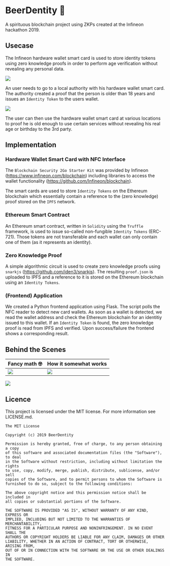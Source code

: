 # BeerDentity 🍺

A spirituous blockchain project using ZKPs created at the Infineon hackathon 2019.

## Usecase

The Infineon hardware wallet smart card is used to store identity tokens using zero knowledge proofs in order to perform age verification without revealing any personal data.

![](https://user-images.githubusercontent.com/6087393/55082333-c8c7ba00-50a1-11e9-9308-457940e13a37.png)

An user needs to go to a local authority with his hardware wallet smart card. The authority created a proof that the person is older than 18 years and issues an `Identity Token` to the users wallet.

![](https://user-images.githubusercontent.com/6087393/55082340-cb2a1400-50a1-11e9-8194-3cf828573357.png)

The user can then use the hardware wallet smart card at various locations to proof he is old enough to use certain services without revealing his real age or birthday to the 3rd party.

## Implementation

### Hardware Wallet Smart Card with NFC Interface

The `Blockchain Security 2Go Starter Kit` was provided by Infineon (https://www.infineon.com/blockchain) including libraries to access the wallet functionality (https://github.com/Infineon/blockchain).

The smart cards are used to store `Identity Tokens` on the Ethereum blockchain which essentially contain a reference to the (zero knowledge) proof stored on the `IPFS` network.

### Ethereum Smart Contract

An Ethereum smart contract, written in `Solidity` using the `Truffle` framework, is used to issue so-called non-fungible `Identity Tokens` (ERC-721). Those tokens are not transferable and each wallet can only contain one of them (as it represents an identity).

### Zero Knowledge Proof

A simple algorithmic circuit is used to create zero knowledge proofs using `snarkjs` (https://github.com/iden3/snarkjs). The resulting `proof.json` is uploaded to IPFS and a reference to it is stored on the Ethereum blockchain using an `Identity Tokens`.

### (Frontend) Application

We created a Python frontend application using Flask. The script polls the NFC reader to detect new card wallets. As soon as a wallet is detected, we read the wallet address and check the Ethereum blockchain for an identitiy issued to this wallet. If an `Identity Token` is found, the zero knowledge proof is read from IPFS and verified. Upon success/failure the frontend shows a corresponding result.

## Behind the Scenes

Fancy math 🤓 | How it somewhat works
------------ | -------------
![](https://user-images.githubusercontent.com/6087393/55083568-0b8a9180-50a4-11e9-8cdd-16e4fe6a6535.jpg) | ![](https://user-images.githubusercontent.com/6087393/55083560-075e7400-50a4-11e9-9c50-b47d440c48d4.jpg)

![](https://user-images.githubusercontent.com/6087393/55137552-95cd0700-5131-11e9-8fb4-ed39aee6df46.jpg)

## Licence

This project is licensed under the MIT license. For more information see LICENSE.md.

```
The MIT License

Copyright (c) 2019 BeerDentity

Permission is hereby granted, free of charge, to any person obtaining a copy
of this software and associated documentation files (the "Software"), to deal
in the Software without restriction, including without limitation the rights
to use, copy, modify, merge, publish, distribute, sublicense, and/or sell
copies of the Software, and to permit persons to whom the Software is
furnished to do so, subject to the following conditions:

The above copyright notice and this permission notice shall be included in
all copies or substantial portions of the Software.

THE SOFTWARE IS PROVIDED "AS IS", WITHOUT WARRANTY OF ANY KIND, EXPRESS OR
IMPLIED, INCLUDING BUT NOT LIMITED TO THE WARRANTIES OF MERCHANTABILITY,
FITNESS FOR A PARTICULAR PURPOSE AND NONINFRINGEMENT. IN NO EVENT SHALL THE
AUTHORS OR COPYRIGHT HOLDERS BE LIABLE FOR ANY CLAIM, DAMAGES OR OTHER
LIABILITY, WHETHER IN AN ACTION OF CONTRACT, TORT OR OTHERWISE, ARISING FROM,
OUT OF OR IN CONNECTION WITH THE SOFTWARE OR THE USE OR OTHER DEALINGS IN
THE SOFTWARE.
```
